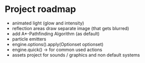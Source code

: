 # Project roadmap
- animated light (glow and intensity)
- reflection areas draw separate image (that gets blurred)
- add A*-Pathfinding Algorithm (as default)
- particle emitters
- engine.options().apply(Optionset optionset)
- engine.quick() -> for common used actions
- assets project for sounds / graphics and non default systems